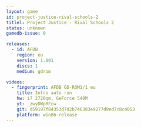 ```yaml
---
layout: game
id: project-justice-rival-schools-2
titlel: Project Justice - Rival Schools 2
status: unknown
gamedb-issue: 0

releases:
  - id: AFDB
    region: eu
    version: 1.001
    discs: 1
    medium: gdrom

videos:
  - fingerprint: AFDB GD-ROM1/1 eu
    title: Intro auto run
    hw: i7 2720qm, GeForce 540M
    yt: _zwyDWpRFcw
    git: d59197f84353d7d2b746383e9277d9ed7c8c4053
    platform: win86-release
---
```

